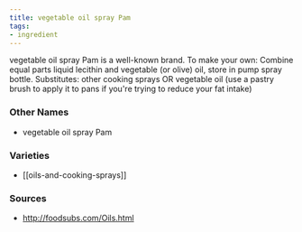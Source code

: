 ```yaml
---
title: vegetable oil spray Pam
tags:
- ingredient
---
```

vegetable oil spray Pam is a well-known brand. To make your own: Combine equal parts liquid lecithin and vegetable (or olive) oil, store in pump spray bottle. Substitutes: other cooking sprays OR vegetable oil (use a pastry brush to apply it to pans if you're trying to reduce your fat intake)

### Other Names

* vegetable oil spray Pam

### Varieties

* [[oils-and-cooking-sprays]]

### Sources
* http://foodsubs.com/Oils.html
